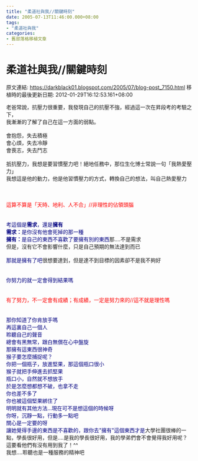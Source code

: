 ```yaml
---
title: "柔道社與我//關鍵時刻"
date: 2005-07-13T11:46:00.000+08:00
tags: 
- "柔道社與我"
categories:
- 舊部落格移植文章
---
```


# 柔道社與我//關鍵時刻

原文連結: https://darkblack01.blogspot.com/2005/07/blog-post_7150.html
移植時的最後更新日期: 2012-01-29T16:12:53.161+08:00

老爸常說，抗壓力很重要，我發現自己的抗壓不強，經過這一次在昇段考的考驗之下，<br />我漸漸的了解了自己在這一方面的弱點。<br /><br />會抱怨，失去積極<br />會心煩，失去冷靜<br />會喪志，失去鬥志<br /><br />扺抗壓力，我想是要習慣壓力吧！絕地任務中，那位生化博士常說一句「我熱愛壓力」<br />我想這是他的動力，他是他習慣壓力的方式，轉換自己的想法，叫自己熱愛壓力<br /><br /><a name='more'></a><br /><br /><span style="color: red;">這算不算是「天時、地利、人不合」//非理性的佔領頭腦</span><br /><span class="Apple-style-span" style="color: navy;"><br /></span><br /><span class="Apple-style-span" style="color: navy;">考這個是<strong>需求</strong>，還是<strong>擁有</strong></span><br /><span style="color: navy;"><strong>需求：</strong>是你沒有他會死掉的那一種<br /><strong>擁有：</strong>是自己的東西不喜歡了要擁有別的東西</span>那....不是需求<br />但是，沒有它不會影響什麼，只是自己預期的無法達到而已<br /><br /><span style="color: navy;">那就是擁有了吧</span>很想要達到，但是達不到目標的因素卻不是我不夠好<br /><span style="color: navy;"><br /></span><br /><span style="color: navy;">你努力的就一定會得到結果嗎</span><br /><span class="Apple-style-span" style="color: red;"><br /></span><br /><span class="Apple-style-span" style="color: red;">有了努力，不一定會有成績；有成績，一定是努力來的//這不就是理性嗎</span><br /><span class="Apple-style-span" style="color: navy;"><br /></span><br /><span class="Apple-style-span" style="color: navy;">那你知道了你肯放手嗎</span><br /><span class="Apple-style-span" style="color: navy;">再這裏自己一個人</span><br /><span style="color: navy;">聆聽自己的聲音<br />總會有黑無常，跟白無償在心中盤旋<br />那擁有這東西很神奇</span><br /><span class="Apple-style-span" style="color: navy;">猴子要怎麼捕捉呢？</span><br /><span style="color: navy;">你把一個瓶子，放進堅果，那這個瓶口很小<br />猴子就把手伸進去抓堅果<br />瓶口小，自然就不想放手<br />於是怎麼想都想不破，也拿不走</span><br /><span class="Apple-style-span" style="color: navy;">你也差不多了</span><br /><span style="color: navy;">你也被這個堅果綁住了<br />明明就有其他方法...現在可不是想這個的時候呀<br />你呀，沉靜一點，行動多一點吧</span><br /><span class="Apple-style-span" style="color: navy;">關心是一定要的呀</span><br /><span style="color: navy;">讓她覺得手邊的東西是不喜歡的，跟你去"擁有"這個東西才是</span>大學社團很棒的一點，學長很好用，但是....是我的學長很好用，我的學弟們會不會覺得我好用呢？<br />這要看他們有沒有用到我了！^^<br />我想....聆聽也是一種服務的精神吧

